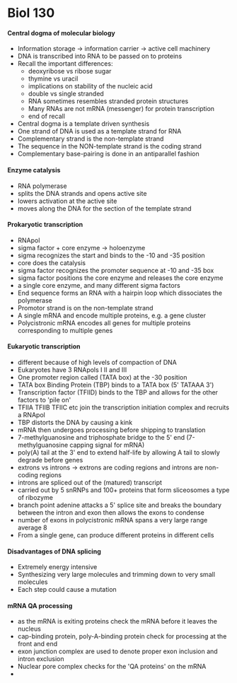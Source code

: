 # Biol 130

#### Central dogma of molecular biology
  * Information storage -> information carrier -> active cell machinery
  * DNA is transcribed into RNA to be passed on to proteins
  * Recall the important differences:
    * deoxyribose vs ribose sugar
    * thymine vs uracil
    * implications on stability of the nucleic acid
    * double vs single stranded
    * RNA sometimes resembles stranded protein structures
    * Many RNAs are not mRNA (messenger) for protein transcription
    * end of recall
  * Central dogma is a template driven synthesis
  * One strand of DNA is used as a template strand for RNA
  * Complementary strand is the non-template strand
  * The sequence in the NON-template strand is the coding strand
  * Complementary base-pairing is done in an antiparallel fashion

#### Enzyme catalysis
  * RNA polymerase
  * splits the DNA strands and opens active site
  * lowers activation at the active site
  * moves along the DNA for the section of the template strand

#### Prokaryotic transcription
  * RNApol
  * sigma factor + core enzyme -> holoenzyme
  * sigma recognizes the start and binds to the -10 and -35 position
  * core does the catalysis
  * sigma factor recognizes the promoter sequence at -10 and -35 box
  * sigma factor positions the core enzyme and releases the core enzyme
  * a single core enzyme, and many different sigma factors
  * End sequence forms an RNA with a hairpin loop which dissociates the polymerase
  * Promotor strand is on the non-template strand
  * A single mRNA and encode multiple proteins, e.g. a gene cluster
  * Polycistronic mRNA encodes all genes for multiple proteins corresponding to multiple genes

#### Eukaryotic transcription
  * different because of high levels of compaction of DNA
  * Eukaryotes have 3 RNApols I II and III
  * One promoter region called (TATA box) at the -30 position
  * TATA box Binding Protein (TBP) binds to a TATA box (5' TATAAA 3')
  * Transcription factor (TFIID) binds to the TBP and allows for the other factors to 'pile on'
  * TFIIA TFIIB TFIIC etc join the transcription initiation complex and recruits a RNApol
  * TBP distorts the DNA by causing a kink
  * mRNA then undergoes processing before shipping to translation
  * 7-methylguanosine and triphosphate bridge to the 5' end (7-methylguanosine capping signal for mRNA)
  * poly(A) tail at the 3' end to extend half-life by allowing A tail to slowly degrade before genes
  * extrons vs introns -> extrons are coding regions and introns are non-coding regions
  * introns are spliced out of the (matured) transcript
  * carried out by 5 snRNPs and 100+ proteins that form sliceosomes a type of ribozyme
  * branch point adenine attacks a 5' splice site and breaks the boundary between the intron and exon then allows the exons to condense
  * number of exons in polycistronic mRNA spans a very large range average 8
  * From a single gene, can produce different proteins in different cells

#### Disadvantages of DNA splicing
  * Extremely energy intensive
  * Synthesizing very large molecules and trimming down to very small molecules
  * Each step could cause a mutation

#### mRNA QA processing
  * as the mRNA is exiting proteins check the mRNA before it leaves the nucleus
  * cap-binding protein, poly-A-binding protein check for processing at the front and end
  * exon junction complex are used to denote proper exon inclusion and intron exclusion
  * Nuclear pore complex checks for the 'QA proteins' on the mRNA
  *  
